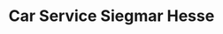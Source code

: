 ---
title: "Car Service Siegmar Hesse"
url: /ludwigshafen-am-rhein/car-service-siegmar-hesse/
shop: Autowerkstatt
---
